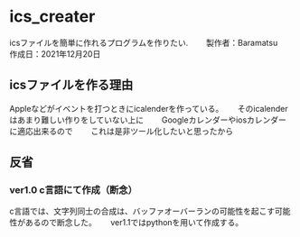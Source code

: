 # ics_creater
icsファイルを簡単に作れるプログラムを作りたい.　　
製作者：Baramatsu　　
作成日：2021年12月20日　　


## icsファイルを作る理由
Appleなどがイベントを打つときにicalenderを作っている。　　
そのicalenderはあまり難しい作りをしていない上に　　
Googleカレンダーやiosカレンダーに適応出来るので　　
これは是非ツール化したいと思ったから　　

## 反省
### ver1.0 c言語にて作成（断念）
c言語では、文字列同士の合成は、バッファオーバーランの可能性を起こす可能性があるので断念した。　　
ver1.1ではpythonを用いて作成する。　　

